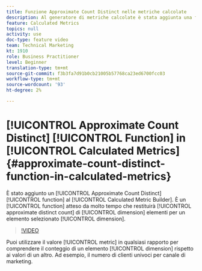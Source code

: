 ```yaml
---
title: Funzione Approximate Count Distinct nelle metriche calcolate
description: Al generatore di metriche calcolate è stata aggiunta una funzione Approximate Count Distinct (Conteggio valori univoci approssimativo). È una funzione attesa da molto tempo che restituirà il conteggio distinto approssimativo degli elementi dimensionali per una dimensione selezionata.
feature: Calculated Metrics
topics: null
activity: use
doc-type: feature video
team: Technical Marketing
kt: 1910
role: Business Practitioner
level: Beginner
translation-type: tm+mt
source-git-commit: f3b3fa7d91b0cb21005b57768ca23ed6700fcc03
workflow-type: tm+mt
source-wordcount: '93'
ht-degree: 2%

---
```



# [!UICONTROL Approximate Count Distinct] [!UICONTROL Function] in  [!UICONTROL Calculated Metrics]{#approximate-count-distinct-function-in-calculated-metrics}

È stato aggiunto un [!UICONTROL Approximate Count Distinct] [!UICONTROL function] al [!UICONTROL Calculated Metric Builder]. È un [!UICONTROL function] atteso da molto tempo che restituirà [!UICONTROL approximate distinct count] di [!UICONTROL dimension] elementi per un elemento selezionato [!UICONTROL dimension].

>[!VIDEO](https://video.tv.adobe.com/v/23722/?quality=12)

Puoi utilizzare il valore [!UICONTROL metric] in qualsiasi rapporto per comprendere il conteggio di un elemento [!UICONTROL dimension] rispetto ai valori di un altro. Ad esempio, il numero di clienti univoci per canale di marketing.
